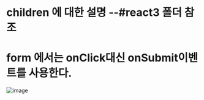 
# children 에 대한 설명 --#react3 폴더 참조

# form 에서는 onClick대신 onSubmit이벤트를 사용한다.
![image](https://github.com/dddd1215/react_basic/assets/129017020/9d4061fa-7ebc-4b4e-9096-266ca457f930)
